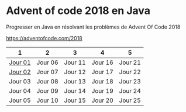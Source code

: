 # Advent of code 2018 en Java

Progresser en Java en résolvant les problèmes de Advent Of Code 2018

https://adventofcode.com/2018

|1      |2      |3      |4      |5      |
|-------|-------|-------|-------|-------|
|[Jour 01](https://github.com/coding-dojo-sndip/advent-of-code-2018/blob/master/days/day01.md#jour-1)|Jour 06|Jour 11|Jour 16|Jour 21|
|[Jour 02](https://github.com/coding-dojo-sndip/advent-of-code-2018/blob/master/days/day02.md#jour-2)|Jour 07|Jour 12|Jour 17|Jour 22|
|Jour 03|Jour 08|Jour 13|Jour 18|Jour 23|
|Jour 04|Jour 09|Jour 14|Jour 19|Jour 24|
|Jour 05|Jour 10|Jour 15|Jour 20|Jour 25|
